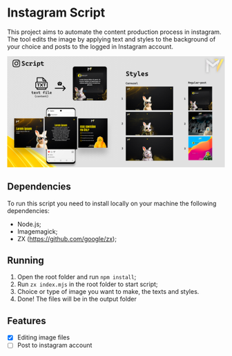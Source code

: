 # Instagram Script

This project aims to automate the content production process in instagram. The tool edits the image by applying text and styles to the background of your choice and posts to the logged in Instagram account.

![Example](./assets/banner.png)

## Dependencies

To run this script you need to install locally on your machine the following dependencies:

- Node.js;
- Imagemagick;
- ZX (https://github.com/google/zx);

## Running

1. Open the root folder and run `npm install`;
4. Run `zx index.mjs` in the root folder to start script;
5. Choice or type of image you want to make, the texts and styles.
6. Done! The files will be in the output folder

## Features

- [x] Editing image files
- [ ] Post to instagram account
